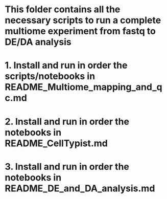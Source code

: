 # This folder contains all the necessary scripts to run a complete multiome experiment from fastq to DE/DA analysis

# 1. Install and run in order the scripts/notebooks in README_Multiome_mapping_and_qc.md
# 2. Install and run in order the notebooks in README_CellTypist.md
# 3. Install and run in order the notebooks in README_DE_and_DA_analysis.md
